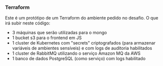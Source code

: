 ### Terraform
Este é um protótipo de um Terraform do ambiente pedido no desafio. O que irá subir neste código:
- 3 máquinas que serão utilizadas para o mongo
- 1 bucket s3 para o frontend em JS
- 1 cluster de Kubernetes com "secrets" criptografados (para armazenar variáveis de ambientes sensíveis) e com logs de auditoria habilitados
- 1 cluster de RabbitMQ utilizando o serviço Amazon MQ da AWS
- 1 banco de dados PostgreSQL (como serviço) com logs habilitado